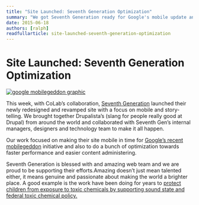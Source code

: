 ```yaml
---
title: "Site Launched: Seventh Generation Optimization"
summary: "We got Seventh Generation ready for Google's mobile update and optimized thier site to be easy to administer and perform faster."
date: 2015-06-18	
authors: [ralph]
readfullarticle: site-launched-seventh-generation-optimization
---
```


# Site Launched: Seventh Generation Optimization

<a href="//seventhgeneration.com/"><img src="/assets/img/blog/seventh-generation-mobile-update.jpg" alt="google mobilegeddon graphic" class="center-element border-all"></a>

This week, with CoLab’s collaboration, <a href="http://www.seventhgeneration.com/" target="_blank">Seventh Generation</a> launched their newly redesigned and revamped site with a focus on mobile and story-telling. We brought together Drupalista’s (slang for people really good at Drupal) from around the world and collaborated with Seventh Gen’s internal managers, designers and technology team to make it all happen.

Our work focused on making their site mobile in time for <a href="http://searchengineland.com/googles-mobile-friendly-algorithm-a-week-later-was-it-really-mobilegeddon-219893" target="_blank">Google’s recent mobilegeddon</a> initiative and also to do a bunch of optimization towards faster performance and easier content administering.

Seventh Generation is blessed with and amazing web team and we are proud to be supporting their efforts.Amazing doesn’t just mean talented either, it means genuine and passionate about making the world a brighter place. A good example is the work have been doing for years to <a href="https://fighttoxins.com/" target="_blank">protect children from exposure to toxic chemicals by supporting sound state and federal toxic chemical policy.  

